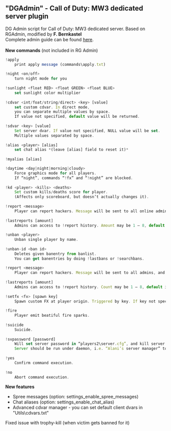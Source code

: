 ## "DGAdmin" - Call of Duty: MW3 dedicated server plugin
DG Admin script for Call of Duty: MW3 dedicated server. Based on RGAdmin, modified by **F. Bernkastel**<br>
Complete admin guide can be found [here](https://github.com/FredericaBernkastel/codmw3-server-DGAdmin-plugin/blob/master/DGAdmin%20guide.docx?raw=true).<br><br>
**New commands** (not included in RG Admin)
```Javascript
!apply
    print apply message (commands\apply.txt)
    
!night <on/off>
    turn night mode for you
    
!sunlight <float RED> <float GREEN> <float BLUE>
    set sunlight color multiplier
    
!cdvar <int/foat/string/direct> <key> [value]
    set custom cdvar. In direct mode, 
    you can separate multiple values by space.
    If value not specified, default value will be returned.
    
!sdvar <key> [value]
    Set server dvar. If value not specified, NULL value will be set. 
    Multiple values separated by space.
    
!alias <player> [alias]
    set chat alias *(leave [alias] field to reset it)*
    
!myalias [alias]

!daytime <day|night|morning|cloudy>
    Force graphics mode for all players. 
    If “night”, commands “!fx” and “!night” are blocked.
    
!kd <player> <kills> <deaths>
    Set custom kills/deaths score for player. 
    (Affects only scoreboard, but doesn’t actually changes it).
    
!report <message>
    Player can report hackers. Message will be sent to all online admins, and saved to history.
    
!lastreports [amount]
    Admins can access to !report history. Amount may be 1 – 8, default is 4.
    
!unban <player>
    Unban single player by name.
    
!unban-id <ban id>
    Deletes given banentry from banlist.
    You can get banentries by doing !lastbans or !searchbans.
    
!report <message>
    Player can report hackers. Message will be sent to all admins, and saved to history.
    
!lastreports [amount]
    Admins can access to !report history. Count may be 1 – 8, default is 4.
    
!setfx <fx> [spawn key]
    Spawn custom FX at player origin. Triggered by key. If key not specified, default is “activate”.
    
!fire
    Player emit beatiful fire sparks. 
    
!suicide
    Suicide.
    
!svpassword [password]
    Will set server password in “players2\server.cfg”, and kill server.
    Server should be run under daemon, i.e. “Alani’s server manager” to be auto-restarted.
    
!yes
    Confirm command execution.
    
!no
    Abort command execution.

```
**New features**
 - Spree messages (option: settings_enable_spree_messages)
 - Chat aliases (option: settings_enable_chat_alias)
 - Advanced cdvar manager - you can set default client dvars in "Utils\cdvars.txt"

 Fixed issue with trophy-kill (when victim gets banned for it)
